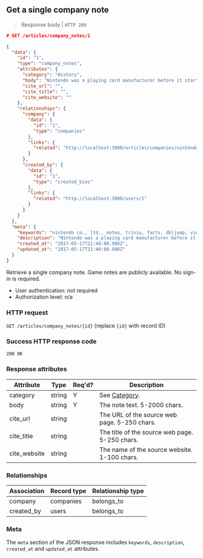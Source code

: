 ## <a name="company_notes_show"></a>Get a single company note

> Response body | `HTTP 200`

```JSON
# GET /articles/company_notes/1

{
  "data": {
    "id": "1",
    "type": "company_notes",
    "attributes": {
      "category": "History",
      "body": "Nintendo was a playing card manufacturer before it started making video games.",
      "cite_url": "",
      "cite_title": "",
      "cite_website": ""
    },
    "relationships": {
      "company": {
        "data": {
          "id": "1",
          "type": "companies"
        },
        "links": {
          "related": "http://localhost:3000/articles/companies/nintendo-co-ltd"
        }
      },
      "created_by": {
        "data": {
          "id": "1",
          "type": "created_bies"
        },
        "links": {
          "related": "http://localhost:3000/users/1"
        }
      }
    }
  },
  "meta": {
    "keywords": "nintendo co., ltd., notes, trivia, facts, dbljump, video games, pc games, gaming",
    "description": "Nintendo was a playing card manufacturer before it started making video games.",
    "created_at": "2017-05-17T21:40:00.986Z",
    "updated_at": "2017-05-17T21:40:00.986Z"
  }
}
```

Retrieve a single company note. Game notes are publicly available. No sign-in is required.

* User authentication: not required
* Authorization level: n/a

### HTTP request

`GET /articles/company_notes/{id}` (replace `{id}` with record ID)

### Success HTTP response code

`200 OK`

### <a name="company_notes_response_attrs"></a>Response attributes

Attribute | Type | Req'd? | Description
--------- | ---- | ------ | -----------
category | string | Y | See [Category](#company_notes_cat).
body | string | Y | The note text. 5-2000 chars.
cite_url | string |  | The URL of the source web page. 5-250 chars.
cite_title | string | | The title of the source web page. 5-250 chars.
cite_website | string | | The name of the source website. 1-100 chars.

### Relationships

Association | Record type | Relationship type
------------ | ---------- | -----------------
company | companies | belongs_to
created_by | users | belongs_to

### Meta

The `meta` section of the JSON response includes `keywords`, `description`, `created_at` and `updated_at` attributes.

